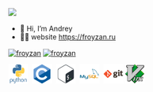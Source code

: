 <div id="header" align="left">
  <img src="https://media.giphy.com/media/M9gbBd9nbDrOTu1Mqx/giphy.gif" width="100"/>
</div>

- 👋 Hi, I’m Andrey
- 🧑‍💻 website https://froyzan.ru
<div>
  <p align="left">
    <a href="https://www.hackerrank.com/froyzan" target="blank"><img align="center" src="https://raw.githubusercontent.com/rahuldkjain/github-profile-readme-generator/master/src/images/icons/Social/hackerrank.svg" alt="froyzan" height="30" width="40" /></a>
    <a href="https://www.sololearn.com/profile/10279452" target="blank"><img align="center" src="https://blob.sololearn.com/avatars/sololearn.png" alt="froyzan" height="30" width="40" /></a>
  </p>
  <img src="https://github.com/devicons/devicon/blob/master/icons/python/python-original-wordmark.svg" title="Python" alt="Python" width="40" height="40"/>&nbsp;
  <img src="https://github.com/devicons/devicon/blob/master/icons/c/c-original.svg" title="C" alt="C" width="40" height="40"/>&nbsp;
  <img src="https://github.com/devicons/devicon/blob/master/icons/bash/bash-original.svg" title="Bash" alt="Bash" width="40" height="40"/>&nbsp;
  <img src="https://github.com/devicons/devicon/blob/master/icons/mysql/mysql-original-wordmark.svg" title="MySQL"  alt="MySQL" width="40" height="40"/>&nbsp;
  <img src="https://github.com/devicons/devicon/blob/master/icons/git/git-original-wordmark.svg" title="Git" **alt="Git" width="40" height="40"/>
  <img src="https://github.com/devicons/devicon/blob/master/icons/vim/vim-original.svg" title="Vim" **alt="Vim" width="40" height="40"/>
</div>

<!---
froyzan/froyzan is a ✨ special ✨ repository because its `README.md` (this file) appears on your GitHub profile.
You can click the Preview link to take a look at your changes.
--->
